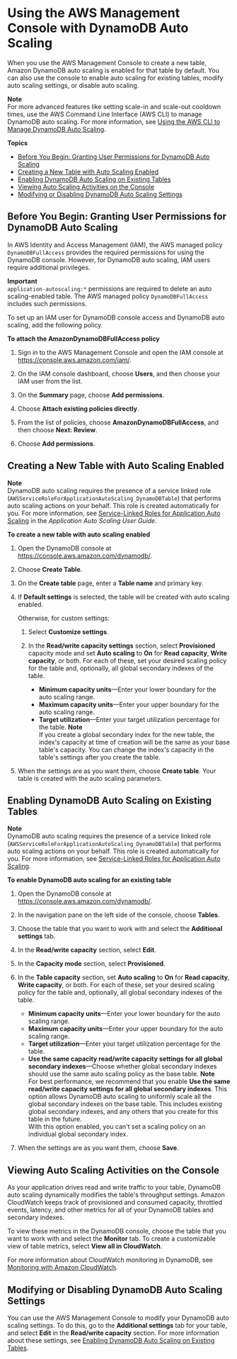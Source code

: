 # Using the AWS Management Console with DynamoDB Auto Scaling<a name="AutoScaling.Console"></a>

When you use the AWS Management Console to create a new table, Amazon DynamoDB auto scaling is enabled for that table by default\. You can also use the console to enable auto scaling for existing tables, modify auto scaling settings, or disable auto scaling\.

**Note**  
 For more advanced features like setting scale\-in and scale\-out cooldown times, use the AWS Command Line Interface \(AWS CLI\) to manage DynamoDB auto scaling\. For more information, see [Using the AWS CLI to Manage DynamoDB Auto Scaling](AutoScaling.CLI.md)\.

**Topics**
+ [Before You Begin: Granting User Permissions for DynamoDB Auto Scaling](#AutoScaling.Permissions)
+ [Creating a New Table with Auto Scaling Enabled](#AutoScaling.Console.NewTable)
+ [Enabling DynamoDB Auto Scaling on Existing Tables](#AutoScaling.Console.ExistingTable)
+ [Viewing Auto Scaling Activities on the Console](#AutoScaling.Console.ViewingActivities)
+ [Modifying or Disabling DynamoDB Auto Scaling Settings](#AutoScaling.Console.Modifying)

## Before You Begin: Granting User Permissions for DynamoDB Auto Scaling<a name="AutoScaling.Permissions"></a>

In AWS Identity and Access Management \(IAM\), the AWS managed policy `DynamoDBFullAccess` provides the required permissions for using the DynamoDB console\. However, for DynamoDB auto scaling, IAM users require additional privileges\. 

**Important**  
 `application-autoscaling:*` permissions are required to delete an auto scaling\-enabled table\. The AWS managed policy `DynamoDBFullAccess` includes such permissions\. 

To set up an IAM user for DynamoDB console access and DynamoDB auto scaling, add the following policy\.

**To attach the AmazonDynamoDBFullAccess policy**

1. Sign in to the AWS Management Console and open the IAM console at [https://console\.aws\.amazon\.com/iam/](https://console.aws.amazon.com/iam/)\.

1. On the IAM console dashboard, choose **Users**, and then choose your IAM user from the list\.

1. On the **Summary** page, choose **Add permissions**\.

1. Choose **Attach existing policies directly**\.

1. From the list of policies, choose **AmazonDynamoDBFullAccess**, and then choose **Next: Review**\.

1. Choose **Add permissions**\.

## Creating a New Table with Auto Scaling Enabled<a name="AutoScaling.Console.NewTable"></a>

**Note**  
DynamoDB auto scaling requires the presence of a service linked role \(`AWSServiceRoleForApplicationAutoScaling_DynamoDBTable`\) that performs auto scaling actions on your behalf\. This role is created automatically for you\. For more information, see [Service\-Linked Roles for Application Auto Scaling](https://docs.aws.amazon.com/autoscaling/application/userguide/application-auto-scaling-service-linked-roles.html) in the *Application Auto Scaling User Guide*\.

**To create a new table with auto scaling enabled**

1. Open the DynamoDB console at [https://console\.aws\.amazon\.com/dynamodb/](https://console.aws.amazon.com/dynamodb/)\.

1. Choose **Create Table**\.

1. On the **Create table** page, enter a **Table name** and primary key\.

1. If **Default settings** is selected, the table will be created with auto scaling enabled\.

    Otherwise, for custom settings: 

   1. Select **Customize settings**\.

   1. In the **Read/write capacity settings** section, select **Provisioned** capacity mode and set **Auto scaling** to **On** for **Read capacity**, **Write capacity**, or both\. For each of these, set your desired scaling policy for the table and, optionally, all global secondary indexes of the table\.
      + **Minimum capacity units**—Enter your lower boundary for the auto scaling range\.
      + **Maximum capacity units**—Enter your upper boundary for the auto scaling range\.
      + **Target utilization**—Enter your target utilization percentage for the table\.
**Note**  
If you create a global secondary index for the new table, the index's capacity at time of creation will be the same as your base table's capacity\. You can change the index's capacity in the table's settings after you create the table\.

1. When the settings are as you want them, choose **Create table**\. Your table is created with the auto scaling parameters\.

## Enabling DynamoDB Auto Scaling on Existing Tables<a name="AutoScaling.Console.ExistingTable"></a>

**Note**  
DynamoDB auto scaling requires the presence of a service linked role \(`AWSServiceRoleForApplicationAutoScaling_DynamoDBTable`\) that performs auto scaling actions on your behalf\. This role is created automatically for you\. For more information, see [Service\-Linked Roles for Application Auto Scaling](https://docs.aws.amazon.com/autoscaling/application/userguide/application-auto-scaling-service-linked-roles.html)\.

**To enable DynamoDB auto scaling for an existing table**

1. Open the DynamoDB console at [https://console\.aws\.amazon\.com/dynamodb/](https://console.aws.amazon.com/dynamodb/)\.

1. In the navigation pane on the left side of the console, choose **Tables**\.

1. Choose the table that you want to work with and select the **Additional settings** tab\.

1. In the **Read/write capacity** section, select **Edit**\.

1. In the **Capacity mode** section, select **Provisioned**\.

1. In the **Table capacity** section, set **Auto scaling** to **On** for **Read capacity**, **Write capacity**, or both\. For each of these, set your desired scaling policy for the table and, optionally, all global secondary indexes of the table\.
   + **Minimum capacity units**—Enter your lower boundary for the auto scaling range\.
   + **Maximum capacity units**—Enter your upper boundary for the auto scaling range\.
   + **Target utilization**—Enter your target utilization percentage for the table\.
   + **Use the same capacity read/write capacity settings for all global secondary indexes**—Choose whether global secondary indexes should use the same auto scaling policy as the base table\.
**Note**  
For best performance, we recommend that you enable **Use the same read/write capacity settings for all global secondary indexes**\. This option allows DynamoDB auto scaling to uniformly scale all the global secondary indexes on the base table\. This includes existing global secondary indexes, and any others that you create for this table in the future\.  
With this option enabled, you can't set a scaling policy on an individual global secondary index\.

1. When the settings are as you want them, choose **Save**\.

## Viewing Auto Scaling Activities on the Console<a name="AutoScaling.Console.ViewingActivities"></a>

As your application drives read and write traffic to your table, DynamoDB auto scaling dynamically modifies the table's throughput settings\. Amazon CloudWatch keeps track of provisioned and consumed capacity, throttled events, latency, and other metrics for all of your DynamoDB tables and secondary indexes\.

To view these metrics in the DynamoDB console, choose the table that you want to work with and select the **Monitor** tab\. To create a customizable view of table metrics, select **View all in CloudWatch**\.

For more information about CloudWatch monitoring in DynamoDB, see [Monitoring with Amazon CloudWatch](monitoring-cloudwatch.md)\.

## Modifying or Disabling DynamoDB Auto Scaling Settings<a name="AutoScaling.Console.Modifying"></a>

You can use the AWS Management Console to modify your DynamoDB auto scaling settings\. To do this, go to the **Additional settings** tab for your table, and select **Edit** in the **Read/write capacity** section\. For more information about these settings, see [Enabling DynamoDB Auto Scaling on Existing Tables](#AutoScaling.Console.ExistingTable)\.